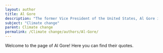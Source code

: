 ```yaml
---
layout: author
title: Al Gore
description: "The former Vice President of the United States, Al Gore is known for his advocacy on climate change issues and his documentary 'An Inconvenient Truth', which raises awareness about global warming."
subject: "Climate change"
parent: Climate change
permalink: /Climate change/authors/Al-Gore/
---
```


Welcome to the page of Al Gore! Here you can find their quotes.
